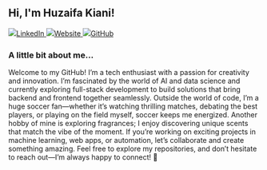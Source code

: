 <h2>Hi, I'm Huzaifa Kiani!</h2>
<p style="line-height: 1.5; margin-top: 10px;">
    <a href="www.linkedin.com/in/huzaifakiani" target="_blank">
        <img src="https://img.shields.io/badge/-HuzaifaKiani-blue?style=flat-square&logo=Linkedin&logoColor=white" alt="LinkedIn">
    </a>
    <a href="https://ziggydiggy.vercel.app/" target="_blank">
        <img src="https://www.creativefabrica.com/wp-content/uploads/2022/05/01/Soccer-ball-Realistic-football-logo-Sp-Graphics-29926065-1.png" alt="Website">
    </a>
    <a href="https://github.com/huzaifakiani14" target="_blank">
        <img src="https://img.shields.io/badge/GitHub-huzaifakiani14-blue?style=social" alt="GitHub">
    </a>
</p>

### A little bit about me...

Welcome to my GitHub! I’m a tech enthusiast with a passion for creativity and innovation. I’m fascinated by the world of AI and data science and currently exploring full-stack development to build solutions that bring backend and frontend together seamlessly. Outside the world of code, I’m a huge soccer fan—whether it’s watching thrilling matches, debating the best players, or playing on the field myself, soccer keeps me energized. Another hobby of mine is exploring fragrances; I enjoy discovering unique scents that match the vibe of the moment. If you’re working on exciting projects in machine learning, web apps, or automation, let’s collaborate and create something amazing. Feel free to explore my repositories, and don’t hesitate to reach out—I’m always happy to connect! 🚀
